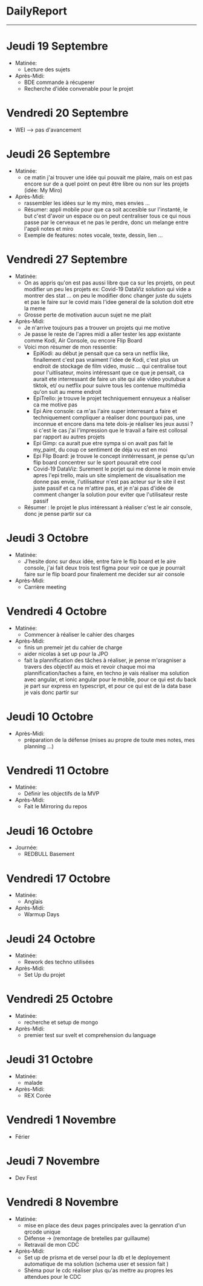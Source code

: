 # DailyReport

---

# Jeudi 19 Septembre
- Matinée:
  - Lecture des sujets
- Après-Midi:
    - BDE commande à récuperer
    - Recherche d'idée convenable pour le projet

# Vendredi 20 Septembre
- WEI --> pas d'avancement

# Jeudi 26 Septembre
- Matinée:
    - ce matin j'ai trouver une idée qui pouvait me plaire, mais on est pas encore sur de a quel point on peut être libre ou non sur les projets (idée: My Miro) 
- Après-Midi:
    - rassembler les idées sur le my miro, mes envies ...
    - Résumer: appli mobile pour que ca soit accesible sur l'instanté, le but c'est d'avoir un espace ou on peut centraliser tous ce qui nous passe par le cerveaux et ne pas le perdre, donc un melange entre l'appli notes et miro
    - Exemple de features: notes vocale, texte, dessin, lien ...

# Vendredi 27 Septembre
- Matinée:
    - On as appris qu'on est pas aussi libre que ca sur les projets, on peut modifier un peu les projets ex: Covid-19 DataViz solution qui vide a montrer des stat ... on peu le modifier donc changer juste du sujets et pas le faire sur le covid mais l'idee general de la solution doit etre la meme
    - Grosse perte de motivation aucun sujet ne me plait
- Après-Midi:
    - Je n'arrive toujours pas a trouver un projets qui me motive
    - Je passe le reste de l'apres midi a aller tester les app existante comme Kodi, Air Console, ou encore Flip Board
    - Voici mon résumer de mon ressentie:
      - EpiKodi: au début je pensait que ca sera un netflix like, finallement c'est pas vraiment l'idee de Kodi, c'est plus un endroit de stockage de film video, music ... qui centralise tout pour l'uitlisateur, moins intéressant que ce que je pensait, ca aurait ete interressant de faire un site qui alie video youtubue a tiktok, et/ ou netflix pour suivre tous les contenue multimédia qu'on suit au meme endroit
      - EpiTrello: je trouve le projet techniquement ennuyeux a réaliser ca me motive pas
      - Epi Aire console: ca m'as l'aire super interresant a faire et techniquement compliquer a réaliser donc pourquoi pas, une inconnue et encore dans ma tete dois-je réaliser les jeux aussi ? si c'est le cas j'ai l'impression que le travail a faire est collosal par rapport au autres projets
      - Epi Gimp: ca aurait pue etre sympa si on avait pas fait le my_paint, du coup ce sentiment de déja vu est en moi
      - Epi Flip Board: je trouve le concept inntérressant, je pense qu'un flip board concentrer sur le sport pouurait etre cool
      - Covid-19 DataViz: Surement le porjet qui me donne le moin envie apres l'epi trello, mais un site simplement de visualisation me donne pas envie, l'utilisateur n'est pas acteur sur le site il est juste passif et ca ne m'attire pas, et je n'ai pas d'idée de comment changer la solution pour eviter que l'utilisateur reste passif
    - Résumer : le projet le plus intéressant à réaliser c'est le air console, donc je pense partir sur ca

# Jeudi 3 Octobre
- Matinée:
    - J'hesite donc sur deux idée, entre faire le flip board et le aire console, j'ai fait deux trois test figma pour voir ce que je pourrait faire sur le flip board pour finalement me decider sur air console
- Après-Midi:
    - Carrière meeting

# Vendredi 4 Octobre
- Matinée:
    - Commencer à réaliser le cahier des charges
- Après-Midi:
    - finis un premeir jet du cahier de charge
    - aider nicolas à set up pour la JPO
    - fait la plannification des tâches à réaliser, je pense m'oragniser a travers des objectif au mois et revoir chaque moi ma plannification/taches a faire, en techno je vais réaliser ma solution avec angular, et ionic angular pour le mobile, pour ce qui est du back je part sur express en typescript, et pour ce qui est de la data base je vais donc partir sur 

# Jeudi 10 Octobre

- Après-Midi:
    - préparation de la défense (mises au propre de toute mes notes, mes planning ...)

# Vendredi 11 Octobre

- Matinée:
  - Définir les objectifs de la MVP
- Après-Midi:
  - Fait le Mirroring du repos

# Jeudi 16 Octobre
- Journée:
  - REDBULL Basement

# Vendredi 17 Octobre
- Matinée:
    - Anglais
- Après-Midi:
    - Warmup Days

# Jeudi 24 Octobre
- Matinée:
    - Rework des techno utilisées
- Après-Midi:
    - Set Up du projet

# Vendredi 25 Octobre
- Matinée:
  - recherche et setup de mongo
- Après-Midi:
  - premier test sur svelt et comprehension du language

# Jeudi 31 Octobre
- Matinée:
  - malade
- Après-Midi:
  - REX Corée

# Vendredi 1 Novembre
- Férier

# Jeudi 7 Novembre
- Dev Fest

# Vendredi 8 Novembre
- Matinée:
  - mise en place des deux pages principales avec la genration d'un qrcode unique
  - Défense -> (remontage de bretelles par guillaume)
  - Retravail de mon CDC
- Après-Midi:
  - Set up de prisma et de versel pour la db et le deployement automatique de ma solution (schema user et session fait )
  - Shéma pour le cdc réaliser plus qu'as mettre au propres les attendues pour le CDC